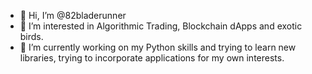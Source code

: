- 👋 Hi, I’m @82bladerunner
- 👀 I’m interested in Algorithmic Trading, Blockchain dApps and exotic birds.
- 🌱 I’m currently working on my Python skills and trying to learn new libraries, trying to incorporate applications for my own interests.

<!---
82bladerunner/82bladerunner is a ✨ special ✨ repository because its `README.md` (this file) appears on your GitHub profile.
You can click the Preview link to take a look at your changes.
--->
